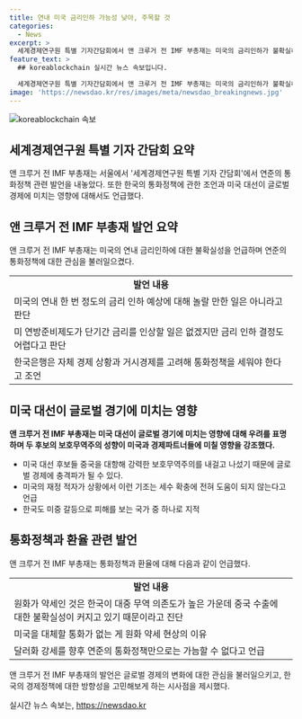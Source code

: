 ```yaml
---
title: 연내 미국 금리인하 가능성 낮아, 주목할 것
categories:
  - News
excerpt: >
  세계경제연구원 특별 기자간담회에서 앤 크루거 전 IMF 부총재는 미국의 금리인하가 불확실하며, 연준의 통화정책 전환시점도 예측하기 어렵다고 전했다. 또한 한국은행은 자체 통화정책을 수립해야 하며, 미국 대선이 경기에 부정적인 영향을 미칠 수 있으며 달러의 강세와 관련된 문제에 대해 우려를 표명했다.
feature_text: >
  ## koreablockchain 실시간 뉴스 속보입니다.

  세계경제연구원 특별 기자간담회에서 앤 크루거 전 IMF 부총재는 미국의 금리인하가 불확실하며, 연준의 통화정책 전환시점도 예측하기 어렵다고 전했다. 또한 한국은행은 자체 통화정책을 수립해야 하며, 미국 대선이 경기에 부정적인 영향을 미칠 수 있으며 달러의 강세와 관련된 문제에 대해 우려를 표명했다.
image: 'https://newsdao.kr/res/images/meta/newsdao_breakingnews.jpg'
---
```


<p><img src="https://newsdao.kr/res/images/meta/newsdao_breakingnews.jpg" alt="koreablockchain 속보" /></p>

<h2 data-ke-size="size26">세계경제연구원 특별 기자 간담회 요약</h2>

<p data-ke-size="size16">앤 크루거 전 IMF 부총재는 서울에서 '세계경제연구원 특별 기자 간담회'에서 연준의 통화정책 관련 발언을 내놓았다. 또한 한국의 통화정책에 관한 조언과 미국 대선이 글로벌 경제에 미치는 영향에 대해서도 언급했다.</p>

<h2 data-ke-size="size24">앤 크루거 전 IMF 부총재 발언 요약</h2>

<p data-ke-size="size16">앤 크루거 전 IMF 부총재는 미국의 연내 금리인하에 대한 불확실성을 언급하며 연준의 통화정책에 대한 관심을 불러일으켰다.</p>

<table>
    <tr>
        <td style="text-align: center; height: 17px;"><b>발언 내용</b></td>
    </tr>
    <tr>
        <td style="text-align: left; height: 17px;">미국의 연내 한 번 정도의 금리 인하 예상에 대해 놀랄 만한 일은 아니라고 판단</td>
    </tr>
    <tr>
        <td style="text-align: left; height: 17px;">미 연방준비제도가 단기간 금리를 인상할 일은 없겠지만 금리 인하 결정도 어렵다고 판단</td>
    </tr>
    <tr>
        <td style="text-align: left; height: 17px;">한국은행은 자체 경제 상황과 거시경제를 고려해 통화정책을 세워야 한다고 조언</td>
    </tr>
</table>

<h2 data-ke-size="size24">미국 대선이 글로벌 경기에 미치는 영향</h2>

<p data-ke-size="size16"><b>앤 크루거 전 IMF 부총재는 미국 대선이 글로벌 경기에 미치는 영향에 대해 우려를 표명하며 두 후보의 보호무역주의 성향이 미국과 경제파트너들에 미칠 영향을 강조했다.</b></p>

<ul>
    <li>미국 대선 후보들 중국을 대항해 강력한 보호무역주의를 내걸고 나섰기 때문에 글로벌 경제에 충격파가 될 수 있다.</li>
    <li>미국의 재정 적자가 상황에서 이런 기조는 세수 확충에 전혀 도움이 되지 않는다고 언급</li>
    <li>한국도 미중 갈등으로 피해를 보는 국가 중 하나로 지적</li>
</ul>

<h2 data-ke-size="size24">통화정책과 환율 관련 발언</h2>

<p data-ke-size="size16">앤 크루거 전 IMF 부총재는 통화정책과 환율에 대해 다음과 같이 언급했다.</p>

<table>
    <tr>
        <td style="text-align: center; height: 17px;"><b>발언 내용</b></td>
    </tr>
    <tr>
        <td style="text-align: left; height: 17px;">원화가 약세인 것은 한국이 대중 무역 의존도가 높은 가운데 중국 수출에 대한 불확실성이 커지고 있기 때문이라고 진단</td>
    </tr>
    <tr>
        <td style="text-align: left; height: 17px;">미국을 대체할 통화가 없는 게 원화 약세 현상의 이유</td>
    </tr>
    <tr>
        <td style="text-align: left; height: 17px;">달러화 강세를 향후 연준의 통화정책만으로는 가늠할 수 없다고 언급</td>
    </tr>
</table>

<p data-ke-size="size16">앤 크루거 전 IMF 부총재의 발언은 글로벌 경제의 변화에 대한 관심을 불러일으키고, 한국의 경제정책에 대한 방향성을 고민해보게 하는 시사점을 제시했다.</p>
실시간 뉴스 속보는, <a href="https://newsdao.kr" rel="dofollow">https://newsdao.kr</a>


